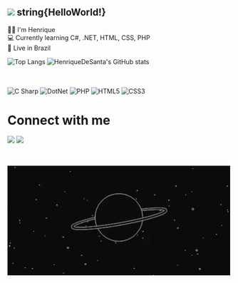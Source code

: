 <div style="align: center">

##  <img src="https://github.com/TheDudeThatCode/TheDudeThatCode/blob/master/Assets/Earth.gif" width="24px"> string{HelloWorld!}

  <div>🙋‍♂️ I'm Henrique</div>  
  <div "style=margin-left:5px">💻 Currently learning C#, .NET, HTML, CSS, PHP</div>
  <div>🏡 Live in Brazil</div>




![Top Langs](https://github-readme-stats.vercel.app/api/top-langs/?username=henriquedesanta&layout=compact&theme=dark)
![HenriqueDeSanta's GitHub stats](https://github-readme-stats.vercel.app/api?username=henriquedesanta&show_icons=true&theme=dark&hide=stars&hide_title=1)
<br><br>


<div style="display: inline_block"><br>
  <img align="center" alt="C Sharp" src="https://img.shields.io/badge/C%23-239120?style=for-the-badge&logo=c-sharp&logoColor=white">
  <img align="center" alt="DotNet" src="https://img.shields.io/badge/.NET-512BD4?style=for-the-badge&logo=dotnet&logoColor=white">
  <img align="center" alt="PHP" src="https://img.shields.io/badge/php-%23777BB4.svg?style=for-the-badge&logo=php&logoColor=white">
  <img align="center" alt="HTML5" src="https://img.shields.io/badge/HTML5-E34F26?style=for-the-badge&logo=html5&logoColor=white">
  <img align="center" alt="CSS3" src="https://img.shields.io/badge/CSS3-1572B6?style=for-the-badge&logo=css3&logoColor=white">
 
 
  
  # Connect with me 
  <div>
    <a href = "mailto:henrique.play.ch7@gmail.com"><img src="https://img.shields.io/badge/Gmail-D14836?style=for-the-badge&logo=gmail&logoColor=white" target="_blank"></a>
    <a href="https://www.linkedin.com/in/chenriquemgomes" target="_blank"><img src="https://img.shields.io/badge/-LinkedIn-%230077B5?style=for-the-badge&logo=linkedin&logoColor=white" target="_blank"></a> 
  </div>

  <br><br>
  <img src="https://github.com/henriquedesanta/henriquedesanta/blob/main/saturn.gif" alt="Saturn" width="500">
  
  </div>

  
